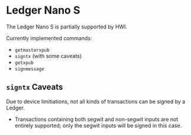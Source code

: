 # Ledger Nano S

The Ledger Nano S is partially supported by HWI.

Currently implemented commands:

* `getmasterxpub`
* `signtx` (with some caveats)
* `getxpub`
* `signmessage`

## `signtx` Caveats

Due to device limitiations, not all kinds of transactions can be signed by a Ledger. 

* Transactions containing both segwit and non-segwit inputs are not entirely supported; only the segwit inputs will be signed in this case.
